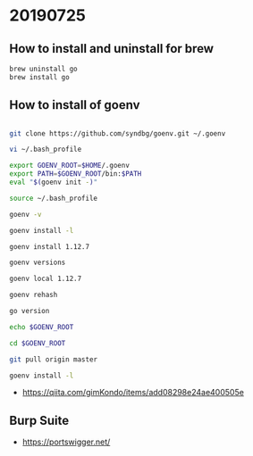 # 20190725

## How to install and uninstall for brew

```sh
brew uninstall go
brew install go
```

## How to install of goenv

```sh

git clone https://github.com/syndbg/goenv.git ~/.goenv

vi ~/.bash_profile

export GOENV_ROOT=$HOME/.goenv
export PATH=$GOENV_ROOT/bin:$PATH
eval "$(goenv init -)"

source ~/.bash_profile

goenv -v

goenv install -l

goenv install 1.12.7

goenv versions

goenv local 1.12.7

goenv rehash

go version

echo $GOENV_ROOT

cd $GOENV_ROOT

git pull origin master

goenv install -l

```

* https://qiita.com/gimKondo/items/add08298e24ae400505e


## Burp Suite

* https://portswigger.net/


